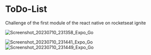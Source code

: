 # ToDo-List
Challenge of the first module of the react native on rocketseat ignite


![Screenshot_20230710_231358_Expo_Go](https://github.com/fabio-c266/ToDo-List/assets/75375736/ee18c989-210e-4783-91a6-612786aa0e18)

![Screenshot_20230710_231441_Expo_Go](https://github.com/fabio-c266/ToDo-List/assets/75375736/3daaf3c3-f72e-4896-b3aa-97d898d223c8)
![Screenshot_20230710_231449_Expo_Go](https://github.com/fabio-c266/ToDo-List/assets/75375736/a01f4ed8-6222-479a-815b-a16a50845734)
